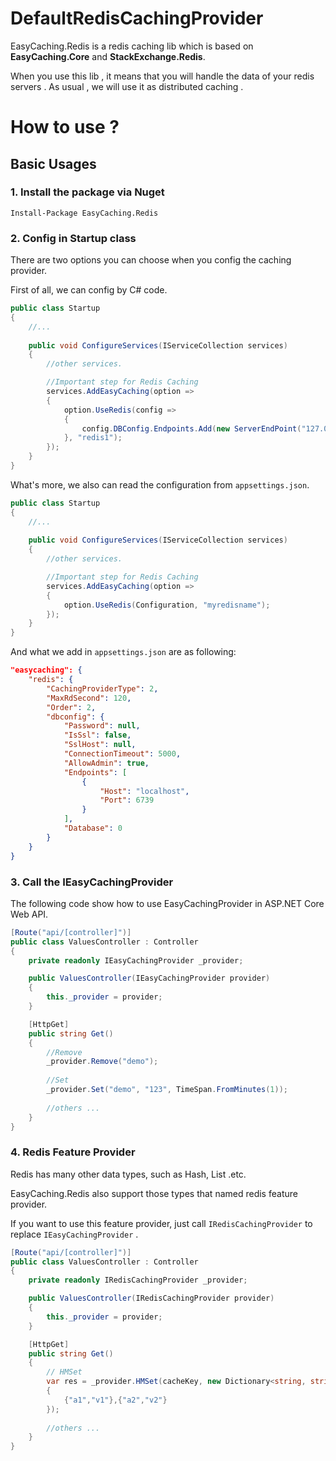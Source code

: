 # DefaultRedisCachingProvider

EasyCaching.Redis is a redis caching lib which is based on **EasyCaching.Core** and **StackExchange.Redis**.

When you use this lib , it means that you will handle the data of your redis servers . As usual , we will use it as distributed caching .

# How to use ?

## Basic Usages

### 1. Install the package via Nuget

```
Install-Package EasyCaching.Redis
```

### 2. Config in Startup class

There are two options you can choose when you config the caching provider.

First of all, we can config by C# code.

```csharp
public class Startup
{
    //...
    
    public void ConfigureServices(IServiceCollection services)
    {
        //other services.

        //Important step for Redis Caching       
        services.AddEasyCaching(option =>
        {
            option.UseRedis(config => 
            {
                config.DBConfig.Endpoints.Add(new ServerEndPoint("127.0.0.1", 6379));
            }, "redis1");
        });
    }
}
```

What's more, we also can read the configuration from `appsettings.json`.

```cs
public class Startup
{
    //...
    
    public void ConfigureServices(IServiceCollection services)
    {
        //other services.

        //Important step for Redis Caching
        services.AddEasyCaching(option =>
        {
            option.UseRedis(Configuration, "myredisname");
        });
    }
}
```

And what we add in `appsettings.json` are as following:

```JSON
"easycaching": {
    "redis": {
        "CachingProviderType": 2,
        "MaxRdSecond": 120,
        "Order": 2,
        "dbconfig": {
            "Password": null,
            "IsSsl": false,
            "SslHost": null,
            "ConnectionTimeout": 5000,
            "AllowAdmin": true,
            "Endpoints": [
                {
                    "Host": "localhost",
                    "Port": 6739
                }
            ],
            "Database": 0
        }
    }
}
```

### 3. Call the IEasyCachingProvider

The following code show how to use EasyCachingProvider in ASP.NET Core Web API.

```csharp
[Route("api/[controller]")]
public class ValuesController : Controller
{
    private readonly IEasyCachingProvider _provider;

    public ValuesController(IEasyCachingProvider provider)
    {
        this._provider = provider;
    }

    [HttpGet]
    public string Get()
    {
        //Remove
        _provider.Remove("demo");
        
        //Set
        _provider.Set("demo", "123", TimeSpan.FromMinutes(1));
            
        //others ...
    }
}
```

### 4. Redis Feature Provider

Redis has many other data types, such as Hash, List .etc.

EasyCaching.Redis also support those types that named redis feature provider.

If you want to use this feature provider, just call `IRedisCachingProvider` to replace `IEasyCachingProvider` .


```csharp
[Route("api/[controller]")]
public class ValuesController : Controller
{
    private readonly IRedisCachingProvider _provider;

    public ValuesController(IRedisCachingProvider provider)
    {
        this._provider = provider;
    }

    [HttpGet]
    public string Get()
    {
        // HMSet
        var res = _provider.HMSet(cacheKey, new Dictionary<string, string>
        {
            {"a1","v1"},{"a2","v2"}
        });
            
        //others ...
    }
}
```
